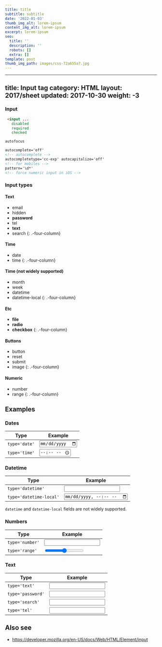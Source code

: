 ```yaml
---
title: title
subtitle: subtitle
date: '2022-01-03'
thumb_img_alt: lorem-ipsum
content_img_alt: lorem-ipsum
excerpt: lorem-ipsum
seo:
  title: ''
  description: ''
  robots: []
  extra: []
template: post
thumb_img_path: images/css-72a655a7.jpg
---
```

---
title: Input tag
category: HTML
layout: 2017/sheet
updated: 2017-10-30
weight: -3
---

### Input

```html
 <input ...
   disabled
   required
   checked
```

```html
autofocus
```

```html
autocomplete='off'
<!-- autocomplete -->
autocompletetype='cc-exp' autocapitalize='off'
<!-- for mobiles -->
pattern='\d*'
<!-- force numeric input in iOS -->
```

### Input types

#### Text

- email
- hidden
- **password**
- tel
- **text**
- search
  {: .-four-column}

#### Time

- date
- time
  {: .-four-column}

#### Time (not widely supported)

- month
- week
- datetime
- datetime-local
  {: .-four-column}

#### Etc

- **file**
- **radio**
- **checkbox**
  {: .-four-column}

#### Buttons

- button
- reset
- submit
- image
  {: .-four-column}

#### Numeric

- number
- range
  {: .-four-column}

## Examples

### Dates

| Type          | Example             |
| ------------- | ------------------- |
| `type='date'` | <input type='date'> |
| `type='time'` | <input type='time'> |

### Datetime

| Type                    | Example                       |
| ----------------------- | ----------------------------- |
| `type='datetime'`       | <input type='datetime'>       |
| `type='datetime-local'` | <input type='datetime-local'> |

`datetime` and `datetime-local` fields are not widely supported.

### Numbers

| Type            | Example               |
| --------------- | --------------------- |
| `type='number'` | <input type='number'> |
| `type='range'`  | <input type='range'>  |

### Text

| Type              | Example                 |
| ----------------- | ----------------------- |
| `type='text'`     | <input type='text'>     |
| `type='password'` | <input type='password'> |
| `type='search'`   | <input type='search'>   |
| `type='tel'`      | <input type='tel'>      |

## Also see

- <https://developer.mozilla.org/en-US/docs/Web/HTML/Element/input>

